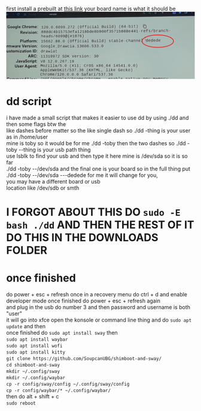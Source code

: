 first install a prebuilt at [this link](https://github.com/ading2210/shimboot/releases)  your board name is what it should be ![Screenshot with line](assets/image.jpg)



# dd script           
             
i have made a small script that makes it easier to use dd by using ./dd and then some flags btw the          
like dashes before matter so the like single dash so ./dd -thing is your user as in /home/user          
mine is toby so it would be for me ./dd -toby then the two dashes so ./dd -toby --thing is your usb path thing      
use lsblk to find your usb and then type it here mine is /dev/sda so it is so far      
./dd -toby --/dev/sda and the final one is your board so in the full thing put ./dd -toby --/dev/sda ---dedede for me it will change for you,        
you may have a different board or usb         
location like /dev/sdb or smth            
       
# I FORGOT ABOUT THIS DO ``sudo -E bash ./dd`` AND THEN THE REST OF IT DO THIS IN THE DOWNLOADS FOLDER      







# once finished     
do power + esc + refresh once in a recovery menu do ctrl + d and enable developer mode once finished do power + esc + refresh again            
and plug in the usb do number 3 and then password and username is both "user"      
it will go into xfce open the konsole or command line thing and do ``sudo apt update`` and then     
once finished do ``sudo apt install sway`` then  
``sudo apt install waybar``       
``sudo apt install wofi``    
``sudo apt install kitty``    
``git clone https://github.com/SoupcanUBG/shimboot-and-sway/``                   
``cd shimboot-and-sway``            
``mkdir ~/.config/sway``    
``mkdir ~/.config/waybar``       
``cp -r config/sway/config ~/.config/sway/config``      
``cp -r config/waybar/* ~/.config/waybar/``     
then do alt + shift + c          
``sudo reboot``

